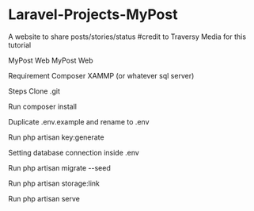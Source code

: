 # Laravel-Projects-MyPost
A website to share posts/stories/status 
#credit to Traversy Media for this tutorial

MyPost Web
MyPost Web

Requirement
Composer
XAMMP (or whatever sql server)

Steps
Clone .git

Run composer install

Duplicate .env.example and rename to .env

Run php artisan key:generate

Setting database connection inside .env

Run php artisan migrate --seed

Run php artisan storage:link

Run php artisan serve
